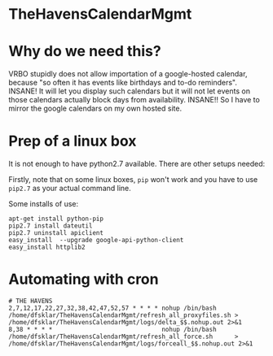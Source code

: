 # TheHavensCalendarMgmt

# Why do we need this?

VRBO stupidly does not allow importation of a google-hosted calendar, because "so often it has events like birthdays and to-do reminders".  INSANE!  It will let you display such calendars but it will not let events on those calendars actually block days from availability.  INSANE!!  So I have to mirror the google calendars on my own hosted site.

# Prep of a linux box

It is not enough to have python2.7 available.  There are other setups needed:

Firstly, note that on some linux boxes, `pip` won't work and you have to use `pip2.7` as your actual command line.

Some installs of use:
```
apt-get install python-pip
pip2.7 install dateutil
pip2.7 uninstall apiclient
easy_install  --upgrade google-api-python-client
easy_install httplib2
```

# Automating with cron
```
# THE HAVENS
2,7,12,17,22,27,32,38,42,47,52,57 * * * * nohup /bin/bash /home/dfsklar/TheHavensCalendarMgmt/refresh_all_proxyfiles.sh > /home/dfsklar/TheHavensCalendarMgmt/logs/delta_$$.nohup.out 2>&1
8,38 * * * *                              nohup /bin/bash /home/dfsklar/TheHavensCalendarMgmt/refresh_all_force.sh      > /home/dfsklar/TheHavensCalendarMgmt/logs/forceall_$$.nohup.out 2>&1
```
